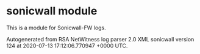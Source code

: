 # sonicwall module

This is a module for Sonicwall-FW logs.

Autogenerated from RSA NetWitness log parser 2.0 XML sonicwall version 124
at 2020-07-13 17:12:06.770947 +0000 UTC.


